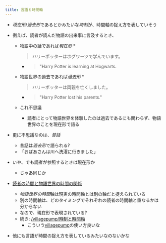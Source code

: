 ```yaml
---
title: 言語と時間軸
---
```


* *現在形*/*過去形*であるとかみたいな*時制*が、時間軸の捉え方を表していそう

* 例えば、読者が読んだ物語の出来事に言及するとき、
  
  * 物語中の話であれば*現在形*
    * 
       > 
       > ハリーポッターはホグワーツで学んでいます。
    
    * 
       > 
       > "Harry Potter is learning at Hogwarts.
  
  * 物語世界の過去であれば*過去形*
    * 
       > 
       > ハリーポッターは両親を亡くしました。
    
    * 
       > 
       > "Harry Potter lost his parents."
  
  * これ不思議
    * 読者にとって物語世界を体験したのは過去であるにも関わらず、物語世界のことを現在形で語る
* 更に不思議なのは、*昔話*
  
  * 昔話は*過去形*で語られる?
  * 「おばあさんは川へ洗濯に行きました」
* いや、でも読者が参照するときは現在形か
  
  * じゃあ同じか
* [読者の時間と物語世界の時間の関係](%E8%AA%AD%E8%80%85%E3%81%AE%E6%99%82%E9%96%93%E3%81%A8%E7%89%A9%E8%AA%9E%E4%B8%96%E7%95%8C%E3%81%AE%E6%99%82%E9%96%93%E3%81%AE%E9%96%A2%E4%BF%82.md)
  
  * *物語世界の時間*軸は現実の時間軸とは別の軸だと捉えられている
  * 別の時間軸は、どのタイミングでそれぞれの読者の時間軸と重なるかは分からない
  * なので、現在形で表現されている?
  * 続き: [/villagepump/時制と時間軸](https://scrapbox.io/villagepump/時制と時間軸)
    * こういう[villagepump](villagepump.md)の使い方良いな
* 他にも言語が時間の捉え方を表しているみたいなのないかな
